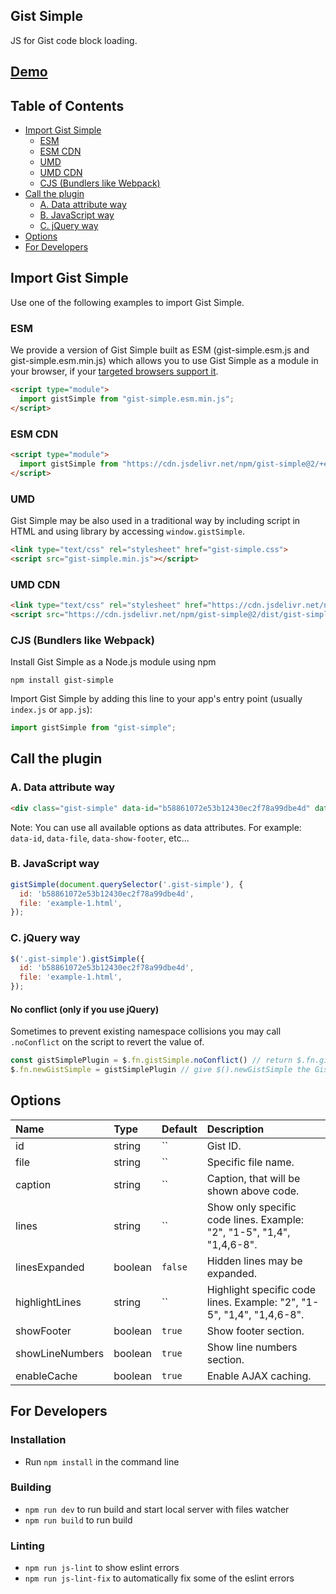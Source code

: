 ## Gist Simple <!-- omit in toc -->
JS for Gist code block loading.

## [Demo](https://codepen.io/_nK/pen/KLQZqr) <!-- omit in toc -->

## Table of Contents <!-- omit in toc -->

- [Import Gist Simple](#import-gist-simple)
  - [ESM](#esm)
  - [ESM CDN](#esm-cdn)
  - [UMD](#umd)
  - [UMD CDN](#umd-cdn)
  - [CJS (Bundlers like Webpack)](#cjs-bundlers-like-webpack)
- [Call the plugin](#call-the-plugin)
  - [A. Data attribute way](#a-data-attribute-way)
  - [B. JavaScript way](#b-javascript-way)
  - [C. jQuery way](#c-jquery-way)
- [Options](#options)
- [For Developers](#for-developers)


## Import Gist Simple

Use one of the following examples to import Gist Simple.

### ESM

We provide a version of Gist Simple built as ESM (gist-simple.esm.js and gist-simple.esm.min.js) which allows you to use Gist Simple as a module in your browser, if your [targeted browsers support it](https://caniuse.com/es6-module).

```html
<script type="module">
  import gistSimple from "gist-simple.esm.min.js";
</script>
```

### ESM CDN

```html
<script type="module">
  import gistSimple from "https://cdn.jsdelivr.net/npm/gist-simple@2/+esm";
</script>
```

### UMD

Gist Simple may be also used in a traditional way by including script in HTML and using library by accessing `window.gistSimple`.

```html
<link type="text/css" rel="stylesheet" href="gist-simple.css">
<script src="gist-simple.min.js"></script>
```

### UMD CDN

```html
<link type="text/css" rel="stylesheet" href="https://cdn.jsdelivr.net/npm/gist-simple@2/dist/gist-simple.css">
<script src="https://cdn.jsdelivr.net/npm/gist-simple@2/dist/gist-simple.min.js"></script>
```

### CJS (Bundlers like Webpack)

Install Gist Simple as a Node.js module using npm

```
npm install gist-simple
```

Import Gist Simple by adding this line to your app's entry point (usually `index.js` or `app.js`):

```javascript
import gistSimple from "gist-simple";
```

## Call the plugin

### A. Data attribute way
```html
<div class="gist-simple" data-id="b58861072e53b12430ec2f78a99dbe4d" data-file="example-1.html"></div>
```
Note: You can use all available options as data attributes. For example: `data-id`, `data-file`, `data-show-footer`, etc...

### B. JavaScript way
```javascript
gistSimple(document.querySelector('.gist-simple'), {
  id: 'b58861072e53b12430ec2f78a99dbe4d',
  file: 'example-1.html',
});
```

### C. jQuery way
```javascript
$('.gist-simple').gistSimple({
  id: 'b58861072e53b12430ec2f78a99dbe4d',
  file: 'example-1.html',
});
```

#### No conflict (only if you use jQuery) <!-- omit in toc -->

Sometimes to prevent existing namespace collisions you may call `.noConflict` on the script to revert the value of.

```javascript
const gistSimplePlugin = $.fn.gistSimple.noConflict() // return $.fn.gistSimple to previously assigned value
$.fn.newGistSimple = gistSimplePlugin // give $().newGistSimple the Gist Simple functionality
```

## Options
Name | Type | Default | Description
:--- | :--- | :------ | :----------
id | string | `` | Gist ID.
file | string | `` | Specific file name.
caption | string | `` | Caption, that will be shown above code.
lines | string | `` | Show only specific code lines. Example: "2", "1-5", "1,4", "1,4,6-8".
linesExpanded | boolean | `false` | Hidden lines may be expanded.
highlightLines | string | `` | Highlight specific code lines. Example: "2", "1-5", "1,4", "1,4,6-8".
showFooter | boolean | `true` | Show footer section.
showLineNumbers | boolean | `true` | Show line numbers section.
enableCache | boolean | `true` | Enable AJAX caching.

## For Developers

### Installation <!-- omit in toc -->

* Run `npm install` in the command line

### Building <!-- omit in toc -->

* `npm run dev` to run build and start local server with files watcher
* `npm run build` to run build

### Linting <!-- omit in toc -->

* `npm run js-lint` to show eslint errors
* `npm run js-lint-fix` to automatically fix some of the eslint errors
